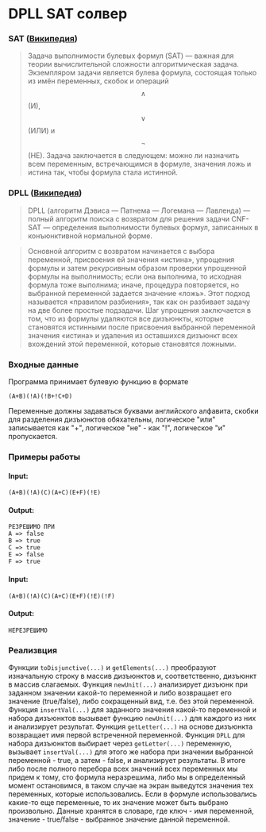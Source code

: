 # DPLL SAT солвер

### SAT ([Википедия](https://ru.wikipedia.org/wiki/%D0%97%D0%B0%D0%B4%D0%B0%D1%87%D0%B0_%D0%B2%D1%8B%D0%BF%D0%BE%D0%BB%D0%BD%D0%B8%D0%BC%D0%BE%D1%81%D1%82%D0%B8_%D0%B1%D1%83%D0%BB%D0%B5%D0%B2%D1%8B%D1%85_%D1%84%D0%BE%D1%80%D0%BC%D1%83%D0%BB#%D0%92%D1%8B%D1%87%D0%B8%D1%81%D0%BB%D0%B8%D1%82%D0%B5%D0%BB%D1%8C%D0%BD%D0%B0%D1%8F_%D1%81%D0%BB%D0%BE%D0%B6%D0%BD%D0%BE%D1%81%D1%82%D1%8C))
> Задача выполнимости булевых формул (SAT) — важная для теории вычислительной сложности алгоритмическая задача. Экземпляром задачи является булева формула, состоящая только из имён переменных, скобок и операций $$\wedge$$ (И), $$\vee$$  (ИЛИ) и $$\neg$$  (HE). Задача заключается в следующем: можно ли назначить всем переменным, встречающимся в формуле, значения ложь и истина так, чтобы формула стала истинной.

### DPLL ([Википедия](https://ru.wikipedia.org/wiki/DPLL#%D0%A0%D0%B5%D0%B0%D0%BB%D0%B8%D0%B7%D0%B0%D1%86%D0%B8%D0%B8_%D0%B8_%D0%BF%D1%80%D0%B8%D0%BB%D0%BE%D0%B6%D0%B5%D0%BD%D0%B8%D1%8F))
>DPLL (алгоритм Дэвиса — Патнема — Логемана — Лавленда) — полный алгоритм поиска с возвратом для решения задачи CNF-SAT — определения выполнимости булевых формул, записанных в конъюнктивной нормальной форме.

>Основной алгоритм с возвратом начинается с выбора переменной, присвоения ей значения «истина», упрощения формулы и затем рекурсивным образом проверки упрощенной формулы на выполнимость; если она выполнима, то исходная формула тоже выполнима; иначе, процедура повторяется, но выбранной переменной задается значение «ложь». Этот подход называется «правилом разбиения», так как он разбивает задачу на две более простые подзадачи. Шаг упрощения заключается в том, что из формулы удаляются все дизъюнкты, которые становятся истинными после присвоения выбранной переменной значения «истина» и удаления из оставшихся дизъюнкт всех вхождений этой переменной, которые становятся ложными.

### Входные данные
Программа принимает булевую функцию в формате 
```
(A+B)(!A)(!B+!C+D)
```
Переменные должны задаваться буквами английского алфавита, скобки для разделения дизъюнктов обяхательны, логическое "или" записывается как "+", логическое "не" - как "!", логическое "и" пропускается.

### Примеры работы

#### Input:
```
(A+B)(!A)(C)(A+C)(E+F)(!E)
````

#### Output:

```
РЕЗРЕШИМО ПРИ
A => false
B => true
C => true
E => false
F => true
```

#### Input:
```
(A+B)(!A)(C)(A+C)(E+F)(!E)(!F)
````

#### Output:

```
НЕРЕЗРЕШИМО
```

### Реализвция
Функции ```toDisjunctive(...)``` и ```getElements(...)``` преобразуют изначальную строку в массив дизъюнктов и, соответственно, дизъюнкт в массив слагаемых. Функция ```newUnit(...)``` анализирует дизъюнк при заданном значении какой-то переменной и либо возвращает его значение (true/false), либо сокращенный вид, т.е. без этой переменной. Функция ```insertVal(...)``` для заданного значения какой-то переменной и набора дизъюнктов вызывает функцию ```newUnit(...)``` для каждого из них и анализирует результат. Функция ```getLetter(...)``` на основе дизъюнкта возвращает имя первой встреченной переменной. Функция ```DPLL``` для набора дизъюнктов выбирает через ```getLetter(...)``` переменную, вызывает ```insertVal(...)``` для этого же набора при значении выбранной переменной - true, а затем - false, и анализирует результаты. В итоге либо после полного перебора всех значений всех переменных мы придем к тому, сто формула неразрешима, либо мы в определенный момент остановимся, в таком случае на экран выведутся значения тех переменных, которые использовались. Если в формуле использовались какие-то еще переменные, то их значение может быть выбрано произвольно. Данные хранятся в словаре, где ключ - имя переменной, значение - true/false - выбранное значение данной переменной.
